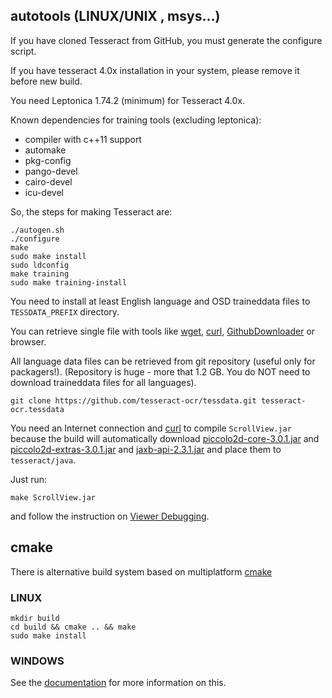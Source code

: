 ## autotools (LINUX/UNIX , msys...)

If you have cloned Tesseract from GitHub, you must generate
the configure script.

If you have tesseract 4.0x installation in your system, please remove it
before new build.

You need Leptonica 1.74.2 (minimum) for Tesseract 4.0x.

Known dependencies for training tools (excluding leptonica):

* compiler with c++11 support
* automake
* pkg-config
* pango-devel
* cairo-devel
* icu-devel

So, the steps for making Tesseract are:

    ./autogen.sh
    ./configure
    make
    sudo make install
    sudo ldconfig
    make training
    sudo make training-install

You need to install at least English language and OSD traineddata files to
`TESSDATA_PREFIX` directory.

You can retrieve single file with tools like [wget](https://www.gnu.org/software/wget/), [curl](https://curl.haxx.se/), [GithubDownloader](https://github.com/intezer/GithubDownloader) or browser.

All language data files can be retrieved from git repository (useful only for packagers!).
(Repository is huge - more that 1.2 GB. You do NOT need to download traineddata files for
all languages).

    git clone https://github.com/tesseract-ocr/tessdata.git tesseract-ocr.tessdata

You need an Internet connection and [curl](https://curl.haxx.se/) to compile `ScrollView.jar`
because the build will automatically download
[piccolo2d-core-3.0.1.jar](https://search.maven.org/remotecontent?filepath=org/piccolo2d/piccolo2d-core/3.0.1/piccolo2d-core-3.0.1.jar) and
[piccolo2d-extras-3.0.1.jar](https://search.maven.org/remotecontent?filepath=org/piccolo2d/piccolo2d-extras/3.0.1/piccolo2d-extras-3.0.1.jar) and
[jaxb-api-2.3.1.jar](http://search.maven.org/remotecontent?filepath=javax/xml/bind/jaxb-api/2.3.1/jaxb-api-2.3.1.jar) and place them to `tesseract/java`.

Just run:

    make ScrollView.jar

and follow the instruction on [Viewer Debugging](https://tesseract-ocr.github.io/tessdoc/ViewerDebugging.html).


## cmake

There is alternative build system based on multiplatform [cmake](https://cmake.org/)

### LINUX

    mkdir build
    cd build && cmake .. && make
    sudo make install


### WINDOWS

See the [documentation](https://tesseract-ocr.github.io/tessdoc/) for more information on this.
